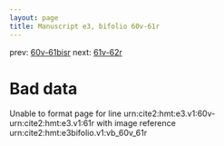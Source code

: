 ```yaml
---
layout: page
title: Manuscript e3, bifolio 60v-61r
---
```


prev: [60v-61bisr](../60v-61bisr/) next: [61v-62r](../61v-62r/)

# Bad data

Unable to format page for line urn:cite2:hmt:e3.v1:60v-urn:cite2:hmt:e3.v1:61r with image reference urn:cite2:hmt:e3bifolio.v1:vb_60v_61r
